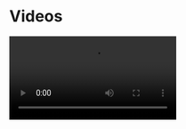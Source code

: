 # Videos


<video src="/videos/20220414_210321.mp4" controls="controls" style="max-width: 730px;">
</video>






























